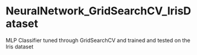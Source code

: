 # NeuralNetwork_GridSearchCV_IrisDataset
MLP Classifier tuned through GridSearchCV and trained and tested on the Iris dataset
